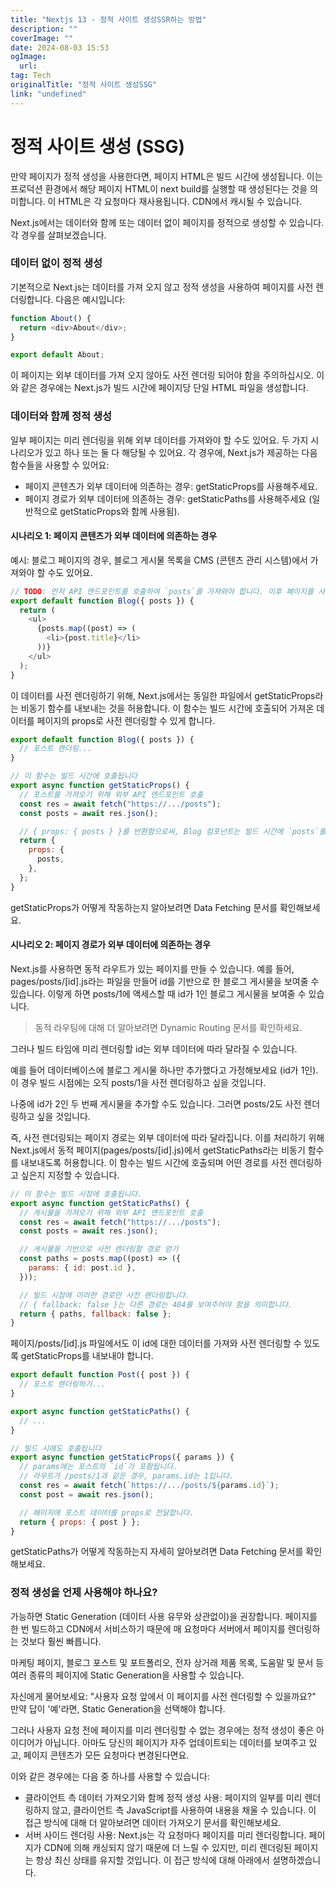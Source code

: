 ```yaml
---
title: "Nextjs 13 - 정적 사이트 생성SSR하는 방법"
description: ""
coverImage: ""
date: 2024-08-03 15:53
ogImage: 
  url: 
tag: Tech
originalTitle: "정적 사이트 생성SSG"
link: "undefined"
---
```




# 정적 사이트 생성 (SSG)

만약 페이지가 정적 생성을 사용한다면, 페이지 HTML은 빌드 시간에 생성됩니다. 이는 프로덕션 환경에서 해당 페이지 HTML이 next build를 실행할 때 생성된다는 것을 의미합니다. 이 HTML은 각 요청마다 재사용됩니다. CDN에서 캐시될 수 있습니다.

Next.js에서는 데이터와 함께 또는 데이터 없이 페이지를 정적으로 생성할 수 있습니다. 각 경우를 살펴보겠습니다.

### 데이터 없이 정적 생성

<div class="content-ad"></div>

기본적으로 Next.js는 데이터를 가져 오지 않고 정적 생성을 사용하여 페이지를 사전 렌더링합니다. 다음은 예시입니다:

```js
function About() {
  return <div>About</div>;
}

export default About;
```

이 페이지는 외부 데이터를 가져 오지 않아도 사전 렌더링 되어야 함을 주의하십시오. 이와 같은 경우에는 Next.js가 빌드 시간에 페이지당 단일 HTML 파일을 생성합니다.

### 데이터와 함께 정적 생성

<div class="content-ad"></div>

일부 페이지는 미리 렌더링을 위해 외부 데이터를 가져와야 할 수도 있어요. 두 가지 시나리오가 있고 하나 또는 둘 다 해당될 수 있어요. 각 경우에, Next.js가 제공하는 다음 함수들을 사용할 수 있어요:

- 페이지 콘텐츠가 외부 데이터에 의존하는 경우: getStaticProps를 사용해주세요.
- 페이지 경로가 외부 데이터에 의존하는 경우: getStaticPaths를 사용해주세요 (일반적으로 getStaticProps와 함께 사용됨).

#### 시나리오 1: 페이지 콘텐츠가 외부 데이터에 의존하는 경우

예시: 블로그 페이지의 경우, 블로그 게시물 목록을 CMS (콘텐츠 관리 시스템)에서 가져와야 할 수도 있어요.

<div class="content-ad"></div>

```js
// TODO: 먼저 API 엔드포인트를 호출하여 `posts`를 가져와야 합니다. 이후 페이지를 사전 렌더링할 수 있습니다.
export default function Blog({ posts }) {
  return (
    <ul>
      {posts.map((post) => (
        <li>{post.title}</li>
      ))}
    </ul>
  );
}
```

이 데이터를 사전 렌더링하기 위해, Next.js에서는 동일한 파일에서 getStaticProps라는 비동기 함수를 내보내는 것을 허용합니다. 이 함수는 빌드 시간에 호출되어 가져온 데이터를 페이지의 props로 사전 렌더링할 수 있게 합니다.

```js
export default function Blog({ posts }) {
  // 포스트 렌더링...
}

// 이 함수는 빌드 시간에 호출됩니다
export async function getStaticProps() {
  // 포스트를 가져오기 위해 외부 API 엔드포인트 호출
  const res = await fetch("https://.../posts");
  const posts = await res.json();

  // { props: { posts } }를 반환함으로써, Blog 컴포넌트는 빌드 시간에 `posts`를 prop으로 받게 됩니다
  return {
    props: {
      posts,
    },
  };
}
```

getStaticProps가 어떻게 작동하는지 알아보려면 Data Fetching 문서를 확인해보세요.

<div class="content-ad"></div>

#### 시나리오 2: 페이지 경로가 외부 데이터에 의존하는 경우

Next.js를 사용하면 동적 라우트가 있는 페이지를 만들 수 있습니다. 예를 들어, pages/posts/[id].js라는 파일을 만들어 id를 기반으로 한 블로그 게시물을 보여줄 수 있습니다. 이렇게 하면 posts/1에 액세스할 때 id가 1인 블로그 게시물을 보여줄 수 있습니다.

> 동적 라우팅에 대해 더 알아보려면 Dynamic Routing 문서를 확인하세요.

그러나 빌드 타임에 미리 렌더링할 id는 외부 데이터에 따라 달라질 수 있습니다.

<div class="content-ad"></div>

예를 들어 데이터베이스에 블로그 게시물 하나만 추가했다고 가정해보세요 (id가 1인). 이 경우 빌드 시점에는 오직 posts/1을 사전 렌더링하고 싶을 것입니다.

나중에 id가 2인 두 번째 게시물을 추가할 수도 있습니다. 그러면 posts/2도 사전 렌더링하고 싶을 것입니다.

즉, 사전 렌더링되는 페이지 경로는 외부 데이터에 따라 달라집니다. 이를 처리하기 위해 Next.js에서 동적 페이지(pages/posts/[id].js)에서 getStaticPaths라는 비동기 함수를 내보내도록 허용합니다. 이 함수는 빌드 시간에 호출되며 어떤 경로를 사전 렌더링하고 싶은지 지정할 수 있습니다.

```js
// 이 함수는 빌드 시점에 호출됩니다.
export async function getStaticPaths() {
  // 게시물을 가져오기 위해 외부 API 엔드포인트 호출
  const res = await fetch("https://.../posts");
  const posts = await res.json();

  // 게시물을 기반으로 사전 렌더링할 경로 얻기
  const paths = posts.map((post) => ({
    params: { id: post.id },
  }));

  // 빌드 시점에 이러한 경로만 사전 렌더링합니다.
  // { fallback: false }는 다른 경로는 404를 보여주어야 함을 의미합니다.
  return { paths, fallback: false };
}
```

<div class="content-ad"></div>

페이지/posts/[id].js 파일에서도 이 id에 대한 데이터를 가져와 사전 렌더링할 수 있도록 getStaticProps를 내보내야 합니다.

```js
export default function Post({ post }) {
  // 포스트 렌더링하기...
}

export async function getStaticPaths() {
  // ...
}

// 빌드 시에도 호출됩니다
export async function getStaticProps({ params }) {
  // params에는 포스트의 `id`가 포함됩니다.
  // 라우트가 /posts/1과 같은 경우, params.id는 1입니다.
  const res = await fetch(`https://.../posts/${params.id}`);
  const post = await res.json();

  // 페이지에 포스트 데이터를 props로 전달합니다.
  return { props: { post } };
}
```

getStaticPaths가 어떻게 작동하는지 자세히 알아보려면 Data Fetching 문서를 확인해보세요.

### 정적 생성을 언제 사용해야 하나요?

<div class="content-ad"></div>

가능하면 Static Generation (데이터 사용 유무와 상관없이)을 권장합니다. 페이지를 한 번 빌드하고 CDN에서 서비스하기 때문에 매 요청마다 서버에서 페이지를 렌더링하는 것보다 훨씬 빠릅니다.

마케팅 페이지, 블로그 포스트 및 포트폴리오, 전자 상거래 제품 목록, 도움말 및 문서 등 여러 종류의 페이지에 Static Generation을 사용할 수 있습니다.

자신에게 물어보세요: "사용자 요청 앞에서 이 페이지를 사전 렌더링할 수 있을까요?" 만약 답이 '예'라면, Static Generation을 선택해야 합니다.

<div class="content-ad"></div>

그러나 사용자 요청 전에 페이지를 미리 렌더링할 수 없는 경우에는 정적 생성이 좋은 아이디어가 아닙니다. 아마도 당신의 페이지가 자주 업데이트되는 데이터를 보여주고 있고, 페이지 콘텐츠가 모든 요청마다 변경된다면요.

이와 같은 경우에는 다음 중 하나를 사용할 수 있습니다:

- 클라이언트 측 데이터 가져오기와 함께 정적 생성 사용: 페이지의 일부를 미리 렌더링하지 않고, 클라이언트 측 JavaScript를 사용하여 내용을 채울 수 있습니다. 이 접근 방식에 대해 더 알아보려면 데이터 가져오기 문서를 확인해보세요.
- 서버 사이드 렌더링 사용: Next.js는 각 요청마다 페이지를 미리 렌더링합니다. 페이지가 CDN에 의해 캐싱되지 않기 때문에 더 느릴 수 있지만, 미리 렌더링된 페이지는 항상 최신 상태를 유지할 것입니다. 이 접근 방식에 대해 아래에서 설명하겠습니다.

<div class="content-ad"></div>
